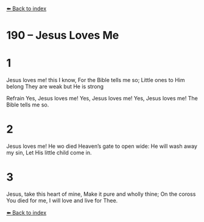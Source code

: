 [⬅️ Back to index](../README.md)

# 190 – Jesus Loves Me


# 1
Jesus loves me! this I know,
For the Bible tells me so;
Little ones to Him belong
They are weak but He is strong

Refrain
Yes, Jesus loves me!
Yes, Jesus loves me!
Yes, Jesus loves me!
The Bible tells me so.

# 2
Jesus loves me! He wo died
Heaven’s gate to open wide:
He will wash away my sin,
Let His little child come in.

# 3
Jesus, take this heart of mine,
Make it pure and wholly thine;
On the coross You died for me,
I will love and live for Thee.

[⬅️ Back to index](../README.md)
